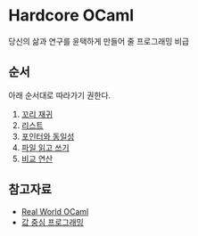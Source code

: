 # Hardcore OCaml
당신의 삶과 연구를 윤택하게 만들어 줄 프로그래밍 비급

## 순서
아래 순서대로 따라가기 권한다.

1. [꼬리 재귀](tail-recursion/)
2. [리스트](list/)
3. [포인터와 동일성](equality/)
4. [파일 읽고 쓰기](file-io/)
5. [비교 연산](compare/)

## 참고자료
- [Real World OCaml](https://dev.realworldocaml.org/)
- [값 중심 프로그래밍](doc/value.pdf)
